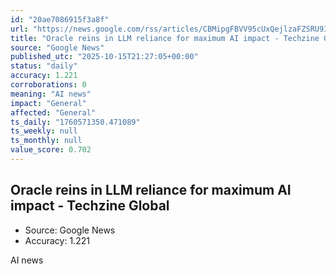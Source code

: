 ```yaml
---
id: "20ae7086915f3a8f"
url: "https://news.google.com/rss/articles/CBMipgFBVV95cUxQejlzaFZSRU9INWlqT1BmNTJkU3FjT1dzUnFUb1poRXI4YWhpYmRha0FqSVlLOFBKM3JHSUxDaWdWXy1LWWoycHhxM1lUaXBOdjYtSWV4bm96VVBaVXhZdmZfNTZreVBRamthVFhINVktQTdvWDI1aVBkVmxnaU1KQ1VpeElHTzhuWXA3bVhOXzdvclIzYzdLRHZmbW5lNnJFWnpQOVRB?oc=5"
title: "Oracle reins in LLM reliance for maximum AI impact - Techzine Global"
source: "Google News"
published_utc: "2025-10-15T21:27:05+00:00"
status: "daily"
accuracy: 1.221
corroborations: 0
meaning: "AI news"
impact: "General"
affected: "General"
ts_daily: "1760571350.471089"
ts_weekly: null
ts_monthly: null
value_score: 0.702
---
```

## Oracle reins in LLM reliance for maximum AI impact - Techzine Global

- Source: Google News
- Accuracy: 1.221

AI news
